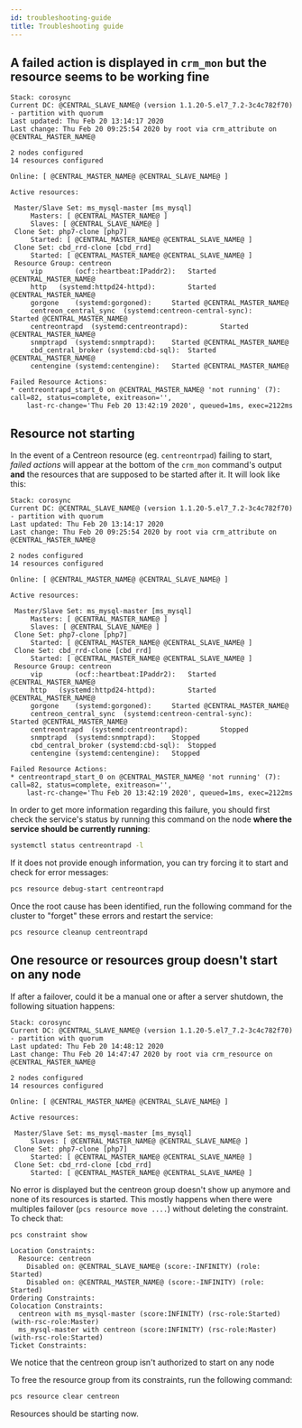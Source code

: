 ```yaml
---
id: troubleshooting-guide
title: Troubleshooting guide
---
```


## A failed action is displayed in `crm_mon` but the resource seems to be working fine

```text
Stack: corosync
Current DC: @CENTRAL_SLAVE_NAME@ (version 1.1.20-5.el7_7.2-3c4c782f70) - partition with quorum
Last updated: Thu Feb 20 13:14:17 2020
Last change: Thu Feb 20 09:25:54 2020 by root via crm_attribute	on @CENTRAL_MASTER_NAME@

2 nodes configured
14 resources configured

Online: [ @CENTRAL_MASTER_NAME@ @CENTRAL_SLAVE_NAME@ ]

Active resources:

 Master/Slave Set: ms_mysql-master [ms_mysql]
     Masters: [ @CENTRAL_MASTER_NAME@ ]
     Slaves: [ @CENTRAL_SLAVE_NAME@ ]
 Clone Set: php7-clone [php7]
     Started: [ @CENTRAL_MASTER_NAME@ @CENTRAL_SLAVE_NAME@ ]
 Clone Set: cbd_rrd-clone [cbd_rrd]
     Started: [ @CENTRAL_MASTER_NAME@ @CENTRAL_SLAVE_NAME@ ]
 Resource Group: centreon
     vip        (ocf::heartbeat:IPaddr2):	Started @CENTRAL_MASTER_NAME@
     http	(systemd:httpd24-httpd):        Started @CENTRAL_MASTER_NAME@
     gorgone    (systemd:gorgoned):     Started @CENTRAL_MASTER_NAME@
     centreon_central_sync	(systemd:centreon-central-sync):        Started @CENTRAL_MASTER_NAME@
     centreontrapd	(systemd:centreontrapd):        Started @CENTRAL_MASTER_NAME@
     snmptrapd  (systemd:snmptrapd):    Started @CENTRAL_MASTER_NAME@
     cbd_central_broker (systemd:cbd-sql):	Started @CENTRAL_MASTER_NAME@
     centengine (systemd:centengine):   Started @CENTRAL_MASTER_NAME@

Failed Resource Actions:
* centreontrapd_start_0 on @CENTRAL_MASTER_NAME@ 'not running' (7): call=82, status=complete, exitreason='',
    last-rc-change='Thu Feb 20 13:42:19 2020', queued=1ms, exec=2122ms
```

## Resource not starting

In the event of a Centreon resource (eg. `centreontrpad`) failing to start, *failed actions* will appear at the bottom of the `crm_mon` command's output **and** the resources that are supposed to be started after it. It will look like this:

```text
Stack: corosync
Current DC: @CENTRAL_SLAVE_NAME@ (version 1.1.20-5.el7_7.2-3c4c782f70) - partition with quorum
Last updated: Thu Feb 20 13:14:17 2020
Last change: Thu Feb 20 09:25:54 2020 by root via crm_attribute	on @CENTRAL_MASTER_NAME@

2 nodes configured
14 resources configured

Online: [ @CENTRAL_MASTER_NAME@ @CENTRAL_SLAVE_NAME@ ]

Active resources:

 Master/Slave Set: ms_mysql-master [ms_mysql]
     Masters: [ @CENTRAL_MASTER_NAME@ ]
     Slaves: [ @CENTRAL_SLAVE_NAME@ ]
 Clone Set: php7-clone [php7]
     Started: [ @CENTRAL_MASTER_NAME@ @CENTRAL_SLAVE_NAME@ ]
 Clone Set: cbd_rrd-clone [cbd_rrd]
     Started: [ @CENTRAL_MASTER_NAME@ @CENTRAL_SLAVE_NAME@ ]
 Resource Group: centreon
     vip        (ocf::heartbeat:IPaddr2):	Started @CENTRAL_MASTER_NAME@
     http	(systemd:httpd24-httpd):        Started @CENTRAL_MASTER_NAME@
     gorgone    (systemd:gorgoned):     Started @CENTRAL_MASTER_NAME@
     centreon_central_sync	(systemd:centreon-central-sync):        Started @CENTRAL_MASTER_NAME@
     centreontrapd	(systemd:centreontrapd):        Stopped
     snmptrapd  (systemd:snmptrapd):    Stopped
     cbd_central_broker (systemd:cbd-sql):	Stopped
     centengine (systemd:centengine):   Stopped

Failed Resource Actions:
* centreontrapd_start_0 on @CENTRAL_MASTER_NAME@ 'not running' (7): call=82, status=complete, exitreason='',
    last-rc-change='Thu Feb 20 13:42:19 2020', queued=1ms, exec=2122ms
```

In order to get more information regarding this failure, you should first check the service's status by running this command on the node **where the service should be currently running**:

```bash
systemctl status centreontrapd -l
```

If it does not provide enough information, you can try forcing it to start and check for error messages:

```bash
pcs resource debug-start centreontrapd
```

Once the root cause has been identified, run the following command for the cluster to "forget" these errors and restart the service:

```bash
pcs resource cleanup centreontrapd
```

## One resource or resources group doesn't start on any node

If after a failover, could it be a manual one or after a server shutdown, the following situation happens:

```text
Stack: corosync
Current DC: @CENTRAL_SLAVE_NAME@ (version 1.1.20-5.el7_7.2-3c4c782f70) - partition with quorum
Last updated: Thu Feb 20 14:48:12 2020
Last change: Thu Feb 20 14:47:47 2020 by root via crm_resource on @CENTRAL_MASTER_NAME@

2 nodes configured
14 resources configured

Online: [ @CENTRAL_MASTER_NAME@ @CENTRAL_SLAVE_NAME@ ]

Active resources:

 Master/Slave Set: ms_mysql-master [ms_mysql]
     Slaves: [ @CENTRAL_MASTER_NAME@ @CENTRAL_SLAVE_NAME@ ]
 Clone Set: php7-clone [php7]
     Started: [ @CENTRAL_MASTER_NAME@ @CENTRAL_SLAVE_NAME@ ]
 Clone Set: cbd_rrd-clone [cbd_rrd]
     Started: [ @CENTRAL_MASTER_NAME@ @CENTRAL_SLAVE_NAME@ ]
```

No error is displayed but the centreon group doesn't show up anymore and none of its resources is started. This mostly happens when there were multiples failover (`pcs resource move ....`) without deleting the constraint. To check that:

```bash
pcs constraint show
```

```text
Location Constraints:
  Resource: centreon
    Disabled on: @CENTRAL_SLAVE_NAME@ (score:-INFINITY) (role: Started)
    Disabled on: @CENTRAL_MASTER_NAME@ (score:-INFINITY) (role: Started)
Ordering Constraints:
Colocation Constraints:
  centreon with ms_mysql-master (score:INFINITY) (rsc-role:Started) (with-rsc-role:Master)
  ms_mysql-master with centreon (score:INFINITY) (rsc-role:Master) (with-rsc-role:Started)
Ticket Constraints:
```

We notice that the centreon group isn't authorized to start on any node

To free the resource group from its constraints, run the following command:

```bash
pcs resource clear centreon
```

Resources should be starting now.



